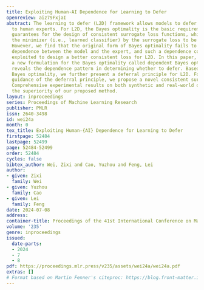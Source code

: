 ```yaml
---
title: Exploiting Human-AI Dependence for Learning to Defer
openreview: aiz79FxjaI
abstract: The learning to defer (L2D) framework allows models to defer their decisions
  to human experts. For L2D, the Bayes optimality is the basic requirement of theoretical
  guarantees for the design of consistent surrogate loss functions, which requires
  the minimizer (i.e., learned classifier) by the surrogate loss to be the Bayes optimality.
  However, we find that the original form of Bayes optimality fails to consider the
  dependence between the model and the expert, and such a dependence could be further
  exploited to design a better consistent loss for L2D. In this paper, we provide
  a new formulation for the Bayes optimality called dependent Bayes optimality, which
  reveals the dependence pattern in determining whether to defer. Based on the dependent
  Bayes optimality, we further present a deferral principle for L2D. Following the
  guidance of the deferral principle, we propose a novel consistent surrogate loss.
  Comprehensive experimental results on both synthetic and real-world datasets demonstrate
  the superiority of our proposed method.
layout: inproceedings
series: Proceedings of Machine Learning Research
publisher: PMLR
issn: 2640-3498
id: wei24a
month: 0
tex_title: Exploiting Human-{AI} Dependence for Learning to Defer
firstpage: 52484
lastpage: 52499
page: 52484-52499
order: 52484
cycles: false
bibtex_author: Wei, Zixi and Cao, Yuzhou and Feng, Lei
author:
- given: Zixi
  family: Wei
- given: Yuzhou
  family: Cao
- given: Lei
  family: Feng
date: 2024-07-08
address:
container-title: Proceedings of the 41st International Conference on Machine Learning
volume: '235'
genre: inproceedings
issued:
  date-parts:
  - 2024
  - 7
  - 8
pdf: https://proceedings.mlr.press/v235/assets/wei24a/wei24a.pdf
extras: []
# Format based on Martin Fenner's citeproc: https://blog.front-matter.io/posts/citeproc-yaml-for-bibliographies/
---
```

